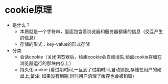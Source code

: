 # cookie原理

- 是什么？
  - 本质就是一个字符串，里面包含着浏览器和服务器都痛的信息（交互产生的信息）
  - 存储的形式：key-value的形式存储
- 分类
  - 会话cookie（关闭浏览器后，绘画cookie会自动消失,绘画cookie存储在浏览器运行的那块内存上）
  - 持久化cookie (看过期时间,一旦到了过期时间,自动销毁,存储在用户的硬盘上,备注: 如果没有到期,同时用户清理了缓存也会被销毁)